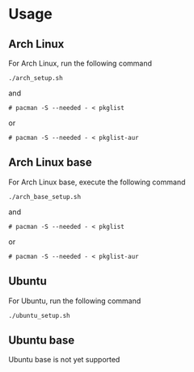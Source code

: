 # Usage

## Arch Linux
For Arch Linux, run the following command
```
./arch_setup.sh
```
and
```
# pacman -S --needed - < pkglist
```
or
```
# pacman -S --needed - < pkglist-aur
```

## Arch Linux base
For Arch Linux base, execute the following command
```
./arch_base_setup.sh
```
and
```
# pacman -S --needed - < pkglist
```
or
```
# pacman -S --needed - < pkglist-aur
```

## Ubuntu
For Ubuntu, run the following command
```
./ubuntu_setup.sh
```

## Ubuntu base
Ubuntu base is not yet supported
